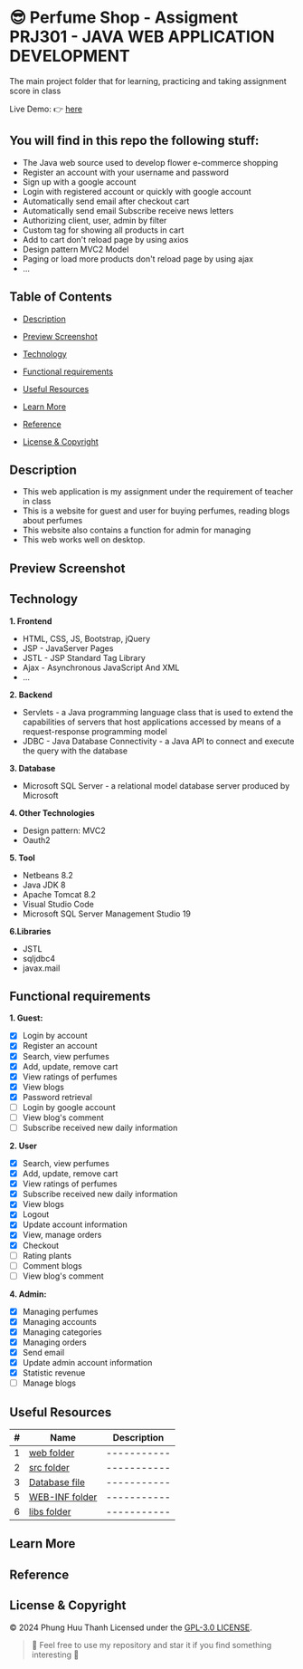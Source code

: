 # :sunglasses: Perfume Shop - Assigment PRJ301 - JAVA WEB APPLICATION DEVELOPMENT

The main project folder that for learning, practicing and taking assignment score in class

Live Demo: :point_right: [here]()

## You will find in this repo the following stuff:
* The Java web source used to develop flower e-commerce shopping
* Register an account with your username and password
* Sign up with a google account
* Login with registered account or quickly with google account
* Automatically send email after checkout cart
* Automatically send email Subscribe receive news letters
* Authorizing client, user, admin by filter
* Custom tag for showing all products in cart
* Add to cart don't reload page by using axios
* Design pattern MVC2 Model
* Paging or load more products don't reload page by using ajax
* ...

## Table of Contents

- [Description](#description)

- [Preview Screenshot](#preview-screenshot)

- [Technology](#technology)

- [Functional requirements](#functional-requirements)

- [Useful Resources](#useful-resources)

- [Learn More](#learn-more)

- [Reference](#reference)

- [License & Copyright](#license--copyright)

## Description

- This web application is my assignment under the requirement of teacher in class
- This is a website for guest and user for buying perfumes, reading blogs about perfumes
- This website also contains a function for admin for managing
- This web works well on desktop.

## Preview Screenshot



## Technology

**1. Frontend**

- HTML, CSS, JS, Bootstrap, jQuery
- JSP - JavaServer Pages
- JSTL - JSP Standard Tag Library
- Ajax - Asynchronous JavaScript And XML
- ...

**2. Backend**

- Servlets - a Java programming language class that is used to extend the capabilities of servers that host applications accessed by means of a request-response programming model
- JDBC - Java Database Connectivity - a Java API to connect and execute the query with the database

**3. Database**

- Microsoft SQL Server - a relational model database server produced by Microsoft

**4. Other Technologies**

- Design pattern: MVC2
- Oauth2

**5. Tool**

- Netbeans 8.2
- Java JDK 8
- Apache Tomcat 8.2
- Visual Studio Code
- Microsoft SQL Server Management Studio 19

**6.Libraries**

- JSTL
- sqljdbc4
- javax.mail
 
## Functional requirements

**1. Guest:**
- [x] Login by account
- [x] Register an account
- [x] Search, view perfumes
- [x] Add, update, remove cart
- [x] View ratings of perfumes
- [x] View blogs
- [x] Password retrieval
- [ ] Login by google account
- [ ] View blog's comment
- [ ] Subscribe received new daily information

**2. User**
- [x] Search, view perfumes
- [x] Add, update, remove cart
- [x] View ratings of perfumes
- [x] Subscribe received new daily information
- [x] View blogs
- [x] Logout
- [x] Update account information
- [x] View, manage orders
- [x] Checkout
- [ ] Rating plants
- [ ] Comment blogs
- [ ] View blog's comment

**4. Admin:**
- [x] Managing perfumes
- [x] Managing accounts
- [x] Managing categories
- [x] Managing orders
- [x] Send email
- [x] Update admin account information
- [x] Statistic revenue
- [ ] Manage blogs

## Useful Resources

#| Name | Description
-| ---- | -----------
1| [web folder](https://github.com/phuuthanh2003/PerfumeShop/tree/main/PefumeMN-Website/web) | -----------
2| [src folder](https://github.com/phuuthanh2003/PerfumeShop/tree/main/PefumeMN-Website/src) | -----------
3| [Database file](https://github.com/phuuthanh2003/PerfumeShop/edit/main/script.sql) | -----------
5| [WEB-INF folder](https://github.com/phuuthanh2003/PerfumeShop/blob/main/PefumeMN-Website/web/WEB-INF) | -----------
6| [libs folder](https://github.com/phuuthanh2003/PerfumeShop/tree/main/PefumeMN-Website/lib) | -----------

## Learn More

## Reference

## License & Copyright
&copy; 2024 Phung Huu Thanh Licensed under the [GPL-3.0 LICENSE](https://github.com/phuuthanh2003/PerfumeShop/tree/main).

> :love_you_gesture: Feel free to use my repository and star it if you find something interesting :love_you_gesture:
